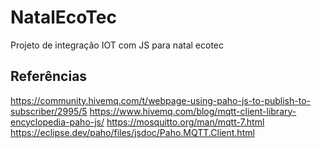# NatalEcoTec
 Projeto de integração IOT com JS para natal ecotec

## Referências
https://community.hivemq.com/t/webpage-using-paho-js-to-publish-to-subscriber/2995/5
https://www.hivemq.com/blog/mqtt-client-library-encyclopedia-paho-js/
https://mosquitto.org/man/mqtt-7.html
https://eclipse.dev/paho/files/jsdoc/Paho.MQTT.Client.html

